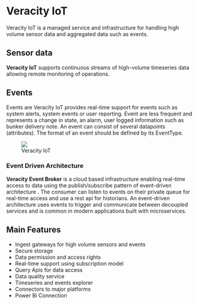 ﻿---
author: Benedikte Kallåk
description: This section provides overview of IOT
---

# Veracity IoT

Veracity IoT is a managed service and infrastructure for handling high volume sensor data and aggregated data such as events.

## Sensor data
**Veracity IoT** supports continuous streams of high-volume timeseries data allowing remote monitoring of operations. 

## Events
Events are Veracity IoT provides real-time support for events such as system alerts, system events or user reporting. Event are less frequent and represents a change in state, an alarm, user logged information such as bunker delivery note.
An event can consist of several datapoints (attributes). The format of an event should be defined by its EventType.

<figure>
	<img src="assets/veracity-iot.png"/>
	<figcaption>Veracity IoT</figcaption>
</figure>

### Event Driven Architecture
**Veracity Event Broker** is a cloud based infrastructure enabling real-time access to data using the publish/subscribe pattern of event-driven architecture . The consumer can listen to events on their private queue for real-time access and use a rest api for historians.
An event-driven architecture uses events to trigger and communicate between decoupled services and is common in modern applications built with microservices.

## Main Features
- Ingest gateways for high volume sensors and events
- Secure storage
- Data permission and access rights
- Real-time support using subscription model
- Query Apis for data access
- Data quality service
- Timeseries and events explorer
- Connectors to major platforms
- Power Bi Connection